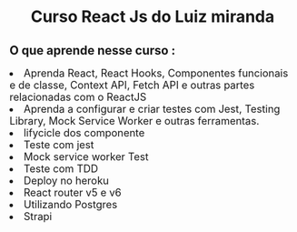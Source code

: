 <h1 align="center"> Curso React Js do Luiz miranda </h1>

<h2> O que aprende nesse curso :</h2>
<div style="font-size:18px;">
<li>Aprenda React, React Hooks, Componentes funcionais e de classe, Context API, Fetch API e outras partes relacionadas com o ReactJS</li>
 <li> Aprenda a configurar e criar testes com Jest, Testing Library, Mock Service Worker e outras ferramentas.</li>
 <li>lifycicle dos componente</li>
 <li>Teste com jest</li>
 <li>Mock service worker Test</li>
 <li>Teste com TDD</li>
 <li>Deploy no heroku</li>
 <li>React router v5 e v6</li>
 <li>Utilizando Postgres</li>
 <li>Strapi</li>